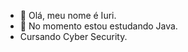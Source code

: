 - 👋 Olá, meu nome é Iuri.
- 🌱 No momento estou estudando Java.
- Cursando Cyber Security.


<!---
Crillin222/Crillin222 is a ✨ special ✨ repository because its `README.md` (this file) appears on your GitHub profile.
You can click the Preview link to take a look at your changes.
--->

